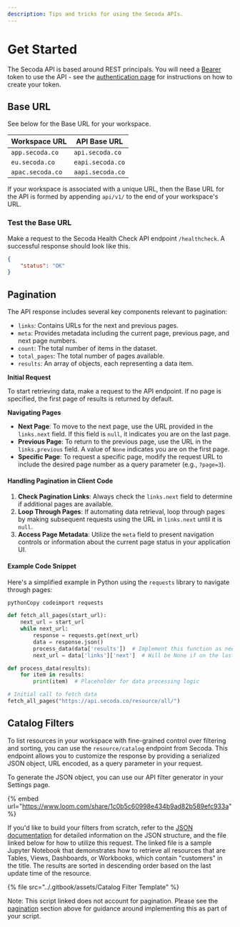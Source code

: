 ```yaml
---
description: Tips and tricks for using the Secoda APIs.
---
```


# Get Started

The Secoda API is based around REST principals. You will need a [Bearer](authentication.md) token to use the API - see the [authentication page](authentication.md) for instructions on how to create your token.&#x20;

## Base URL

See below for the Base URL for your workspace.

| Workspace URL    | API Base URL     |
| ---------------- | ---------------- |
| `app.secoda.co`  | `api.secoda.co`  |
| `eu.secoda.co`   | `eapi.secoda.co` |
| `apac.secoda.co` | `aapi.secoda.co` |

If your workspace is associated with a unique URL, then the Base URL for the API is formed by appending `api/v1/` to the end of your workspace's URL.

### Test the Base URL

Make a request to the Secoda Health Check API endpoint `/healthcheck`. A successful response should look like this.&#x20;

```json
{
    "status": "OK"
}
```

## Pagination

The API response includes several key components relevant to pagination:

* `links`: Contains URLs for the next and previous pages.
* `meta`: Provides metadata including the current page, previous page, and next page numbers.
* `count`: The total number of items in the dataset.
* `total_pages`: The total number of pages available.
* `results`: An array of objects, each representing a data item.

**Initial Request**

To start retrieving data, make a request to the API endpoint. If no page is specified, the first page of results is returned by default.

**Navigating Pages**

* **Next Page**: To move to the next page, use the URL provided in the `links.next` field. If this field is `null`, it indicates you are on the last page.
* **Previous Page**: To return to the previous page, use the URL in the `links.previous` field. A value of `None` indicates you are on the first page.
* **Specific Page**: To request a specific page, modify the request URL to include the desired page number as a query parameter (e.g., `?page=3`).

#### Handling Pagination in Client Code

1. **Check Pagination Links**: Always check the `links.next` field to determine if additional pages are available.
2. **Loop Through Pages**: If automating data retrieval, loop through pages by making subsequent requests using the URL in `links.next` until it is `null`.
3. **Access Page Metadata**: Utilize the `meta` field to present navigation controls or information about the current page status in your application UI.

#### Example Code Snippet

Here's a simplified example in Python using the `requests` library to navigate through pages:

```python
pythonCopy codeimport requests

def fetch_all_pages(start_url):
    next_url = start_url
    while next_url:
        response = requests.get(next_url)
        data = response.json()
        process_data(data['results'])  # Implement this function as needed
        next_url = data['links']['next']  # Will be None if on the last page

def process_data(results):
    for item in results:
        print(item)  # Placeholder for data processing logic

# Initial call to fetch data
fetch_all_pages("https://api.secoda.co/resource/all/")
```

## Catalog Filters

To list resources in your workspace with fine-grained control over filtering and sorting, you can use the `resource/catalog` endpoint from Secoda. This endpoint allows you to customize the response by providing a serialized JSON object, URL encoded, as a query parameter in your request.

To generate the JSON object, you can use our API filter generator in your Settings page.&#x20;

{% embed url="https://www.loom.com/share/1c0b5c60998e434b9ad82b589efc933a" %}

If you'd like to build your filters from scratch, refer to the [JSON documentation](https://api.secoda.co/api/schema/redoc/#tag/Resource/paths/\~1resource\~1catalog/get) for detailed information on the JSON structure, and the file linked below for how to utilize this request. The linked file is a sample Jupyter Notebook that demonstrates how to retrieve all resources that are Tables, Views, Dashboards, or Workbooks, which contain "customers" in the title. The results are sorted in descending order based on the last update time of the resource.

{% file src="../.gitbook/assets/Catalog Filter Template" %}

Note: This script linked does not account for pagination. Please see the [pagination](get-started.md#pagination) section above for guidance around implementing this as part of your script.&#x20;
